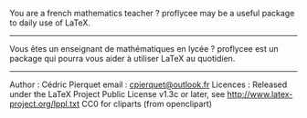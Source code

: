 You are a french mathematics teacher ?
proflycee may be a useful package to daily use of LaTeX.

----------------

Vous êtes un enseignant de mathématiques en lycée ?
proflycee est un package qui pourra vous aider à utiliser LaTeX au quotidien.

----------------

Author   : Cédric Pierquet
email    : cpierquet@outlook.fr
Licences : Released under the LaTeX Project Public License v1.3c or later, see http://www.latex-project.org/lppl.txt
           CC0 for cliparts (from openclipart)
